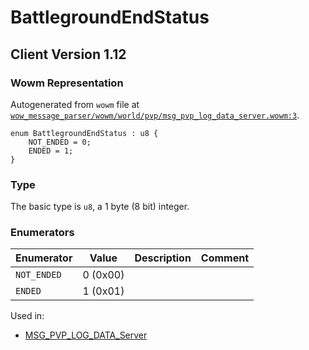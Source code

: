 # BattlegroundEndStatus

## Client Version 1.12

### Wowm Representation

Autogenerated from `wowm` file at [`wow_message_parser/wowm/world/pvp/msg_pvp_log_data_server.wowm:3`](https://github.com/gtker/wow_messages/tree/main/wow_message_parser/wowm/world/pvp/msg_pvp_log_data_server.wowm#L3).

```rust,ignore
enum BattlegroundEndStatus : u8 {
    NOT_ENDED = 0;
    ENDED = 1;
}
```
### Type
The basic type is `u8`, a 1 byte (8 bit) integer.
### Enumerators
| Enumerator | Value  | Description | Comment |
| --------- | -------- | ----------- | ------- |
| `NOT_ENDED` | 0 (0x00) |  |  |
| `ENDED` | 1 (0x01) |  |  |

Used in:
* [MSG_PVP_LOG_DATA_Server](msg_pvp_log_data_server.md)
